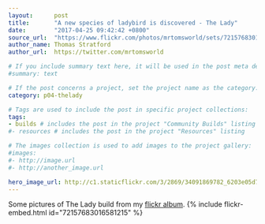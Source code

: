 ```yaml
---
layout:      post
title:       "A new species of ladybird is discovered - The Lady"
date:        "2017-04-25 09:42:42 +0800"
source_url:  "https://www.flickr.com/photos/mrtomsworld/sets/72157683016581215"
author_name: Thomas Stratford
author_url:  https://twitter.com/mrtomsworld

# If you include summary text here, it will be used in the post meta description instead of an excerpt from the post body
#summary: text

# If the post concerns a project, set the project name as the category:
category: p04-thelady

# Tags are used to include the post in specific project collections:
tags:
- builds # includes the post in the project "Community Builds" listing
#- resources # includes the post in the project "Resources" listing

# The images collection is used to add images to the project gallery:
#images:
#- http://image.url
#- http://another_image.url

hero_image_url: http://c1.staticflickr.com/3/2869/34091869782_6203e05d71_k.jpg
---
```


Some pictures of The Lady build from my [flickr album](https://www.flickr.com/photos/mrtomsworld/sets/72157683016581215).
{% include flickr-embed.html id="72157683016581215" %}
